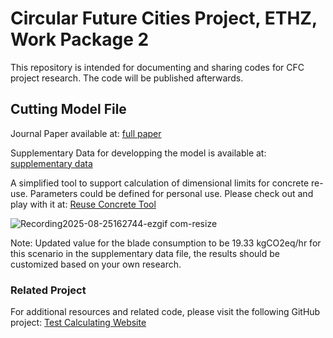 # Circular Future Cities Project, ETHZ, Work Package 2

This repository is intended for documenting and sharing codes for CFC project research. The code will be published afterwards.

## Cutting Model File

Journal Paper available at: [full paper](https://doi.org/10.1088/2634-4505/ad7a22)

Supplementary Data for developping the model is available at: [supplementary data](https://github.com/shuyanxiong/CFC_WP2/blob/78b79753aa21b2763d0ad85d13c1ecc4c4137a31/Supplementary%20Information.pdf)

A simplified tool to support calculation of dimensional limits for concrete re-use. Parameters could be defined for personal use.
Please check out and play with it at: [Reuse Concrete Tool](https://reuse-concrete.azurewebsites.net/)

![Recording2025-08-25162744-ezgif com-resize](https://github.com/user-attachments/assets/eb8d73b7-85b6-4328-a85b-296bffba6892)

Note: Updated value for the blade consumption to be 19.33 kgCO2eq/hr for this scenario in the supplementary data file, the results should be customized based on your own research.

### Related Project

For additional resources and related code, please visit the following GitHub project: [Test Calculating Website](https://github.com/shuyanxiong/Test_Calculating_Website)
